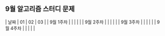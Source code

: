 ## 9월 알고리즘 스터디 문제

| 날짜 | 01 | 02 | 03 |
| 9월 1주차 |         |          |          |          |
| 9월 2주차 |         |          |          |          |
| 9월 3주차 |         |          |          |          |
| 9월 4주차 |         |          |          |          |
